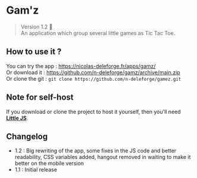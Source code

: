 # Gam'z

> Version 1.2 :memo:  
> An application which group several little games as Tic Tac Toe.

## How to use it ?

You can try the app : https://nicolas-deleforge.fr/apps/gamz/  
Or download it : https://github.com/n-deleforge/gamz/archive/main.zip  
Or clone the git : ```git clone https://github.com/n-deleforge/gamez.git```

## Note for self-host

If you download or clone the project to host it yourself, then you'll need [**Little JS**](https://github.com/n-deleforge/littleJS).

## Changelog
 
- 1.2 : Big rewriting of the app, some fixes in the JS code and better readability, CSS variables added, hangout removed in waiting to make it better on the mobile version
- 1.1 : Initial release
